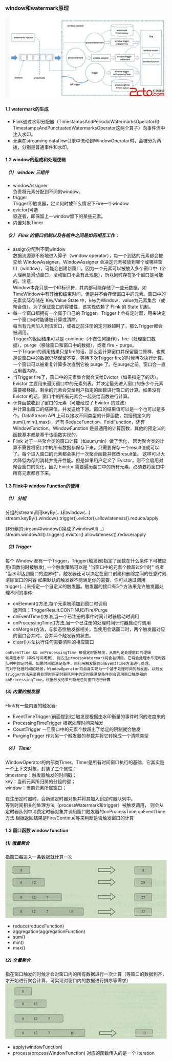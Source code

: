 ### window和watermark原理
![window和watermark原理](/src/resource/windowWatermarkSrc.png)

#### 1.1 watermark的生成
- Flink通过水印分配器（TimestampsAndPeriodicWatermarksOperator和TimestampsAndPunctuatedWatermarksOperator这两个算子）向事件流中注入水印。  
- 元素在streaming dataflow引擎中流动到WindowOperator时，会被分为两拨，分别是普通事件和水印。 

#### 1.2 window的组成和处理逻辑
##### （1） window 三组件
- windowAssigner        
负责将元素分配到不同的window。
- trigger   
Trigger即触发器，定义何时或什么情况下Fire一个window
- evictor(可选    
驱逐者，即保留上一window留下的某些元素。 
- 内置对象Timer


##### （2） Flink 的窗口机制以及各组件之间是如何相互工作：
- assign分配到不同window     
数据流源源不断地进入算子（window operator），每一个到达的元素都会被交给 WindowAssigner。WindowAssigner 会决定元素被放到哪个或哪些窗口（window），可能会创建新窗口。因为一个元素可以被放入多个窗口中（个人理解是滑动窗口，滚动窗口不会有此现象），所以同时存在多个窗口是可能的。注意，    
Window本身只是一个ID标识符，其内部可能存储了一些元数据，如TimeWindow中有开始和结束时间，但是并不会存储窗口中的元素。窗口中的元素实际存储在 Key/Value State 中，key为Window，value为元素集合（或聚合值）。为了保证窗口的容错性，该实现依赖了 Flink 的 State 机制。
- 每一个窗口都拥有一个属于自己的 Trigger，Trigger上会有定时器，用来决定一个窗口何时能够被计算或清除。     
每当有元素加入到该窗口，或者之前注册的定时器超时了，那么Trigger都会被调用。       
Trigger的返回结果可以是 continue（不做任何操作），fire（处理窗口数据），purge（移除窗口和窗口中的数据），或者 fire + purge。       
一个Trigger的调用结果只是fire的话，那么会计算窗口并保留窗口原样，也就是说窗口中的数据仍然保留不变，等待下次Trigger fire的时候再次执行计算。一个窗口可以被重复计算多次直到它被 purge 了。在purge之前，窗口会一直占用着内存。     
- 当Trigger fire了，窗口中的元素集合就会交给Evictor（如果指定了的话）。      
Evictor 主要用来遍历窗口中的元素列表，并决定最先进入窗口的多少个元素需要被移除。剩余的元素会交给用户指定的函数进行窗口的计算。如果没有 Evictor 的话，窗口中的所有元素会一起交给函数进行计算。
- 计算函数收到了窗口的元素（可能经过了 Evictor 的过滤）       
并计算出窗口的结果值，并发送给下游。窗口的结果值可以是一个也可以是多个。DataStream API 上可以接收不同类型的计算函数，包括预定义的sum(),min(),max()，还有 ReduceFunction，FoldFunction，还有WindowFunction。WindowFunction 是最通用的计算函数，其他的预定义的函数基本都是基于该函数实现的。
- Flink 对于一些聚合类的窗口计算（如sum,min）做了优化，
因为聚合类的计算不需要将窗口中的所有数据都保存下来，只需要保存一个result值就可以了。每个进入窗口的元素都会执行一次聚合函数并修改result值。
这样可以大大降低内存的消耗并提升性能。但是如果用户定义了 Evictor，则不会启用对聚合窗口的优化，因为 Evictor 需要遍历窗口中的所有元素，必须要将窗口中所有元素都存下来。

#### 1.3 Flink中 window Function的使用    
##### （1） 分组
分组的stream调用keyBy(…)和window(…)       
stream.keyBy().window().trigger().evictor().allowlateness().reduce/apply
        
非分组的stream中window()换成了windowAll(…)      
stream.windowAll().trigger().evictor().allowlateness().reduce/apply

##### （2) Trigger       
 每个 Window 都有一个Trigger，Trigger(触发器)指定了函数在什么条件下可被应用(函数何时被触发),
 一个触发策略可以是 "当窗口中的元素个数超过9个时" 或者 "当水印达到窗口的边界时"。触发器还可以决定在窗口创建和删除之间的任意时刻清除窗口的内容
 如果默认的触发器不能满足你的需要，你可以通过调用trigger(...)来指定一个自定义的触发器。触发器的接口有5个方法来允许触发器处理不同的事件:
- onElement()方法,每个元素被添加到窗口时调用       
返回值：TriggerResult.CONTINUE/Fire/Purge
- onEventTime()方法,当一个已注册的事件时间计时器启动时调用
- onProcessingTime()方法,当一个已注册的处理时间计时器启动时调用
- onMerge()方法，与状态性触发器相关，当使用会话窗口时，两个触发器对应的窗口合并时，合并两个触发器的状态。
- clear()方法执行任何需要清除的相应窗口
 ```
onEventTime && onProcessingTime 根据定时器触发，从而判定处理窗口的逻辑
如果是水印（事件时间场景），则方法processWatermark将会被调用，它将会处理水印定时器队列中的定时器。如果时间戳满足条件，则利用触发器的onEventTime方法进行处理。
而对于处理时间的场景，WindowOperator将自身实现为一个基于处理时间的触发器，以触发trigger方法来消费处理时间定时器队列中的定时器满足条件则会调用窗口触发器的onProcessingTime，根据触发结果判断是否对窗口进行计算
```
 ##### (3) 内置的触发器
 Flink有一些内置的触发器:
- EventTimeTrigger(前面提到过)触发是根据由水印衡量的事件时间的进度来的
- ProcessingTimeTrigger 根据处理时间来触发
- CountTrigger 一旦窗口中的元素个数超出了给定的限制就会触发
- PurgingTrigger 作为另一个触发器的参数并将它转换成一个清除类型

##### （4） Timer     
WindowOperator的内部类Timer。Timer是所有时间窗口执行的基础，它其实是一个上下文对象，封装了三个属性：  
timestamp：触发器触发的时间戳；    
key：当前元素所归属的分组的键；   
window：当前元素所属窗口； 

在注册定时器时，会新建定时器对象并将其加入到定时器队列中。   
等到时间相关的处理方法（processWatermark和trigger）被触发调用，
则会从定时器队列中消费定时器对象并调用窗口触发器的onProcessTime onEventTime方法
根据返回结果是Fire/Continue等来判断是否触发窗口的计算   
#### 1.3 窗口函数 window function
##### (1) 增量聚合
指窗口每进入一条数据就计算一次     
![增量聚合](/src/resource/addedCaclulate.png)  
- reduce(reduceFunction)  
- aggregation(aggregationFunction) 
- sum()
- min()
- max()  
##### (2) 全量聚合
指在窗口触发的时候才会对窗口内的所有数据进行一次计算（等窗口的数据到齐，才开始进行聚合计算，可实现对窗口内的数据进行排序等需求）
![增量聚合](/src/resource/allCacalulate.png)
- apply(windowFunction)
- process(processWindowFunction)
对应的函数传入的是一个 Iteration
